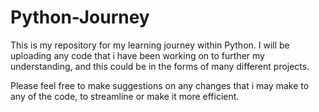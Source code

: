 # Python-Journey

This is my repository for my learning journey within Python. I will be uploading any code that i have been working on to further my understanding, and this could be in the forms of many different projects.

Please feel free to make suggestions on any changes that i may make to any of the code, to streamline or make it more efficient.
